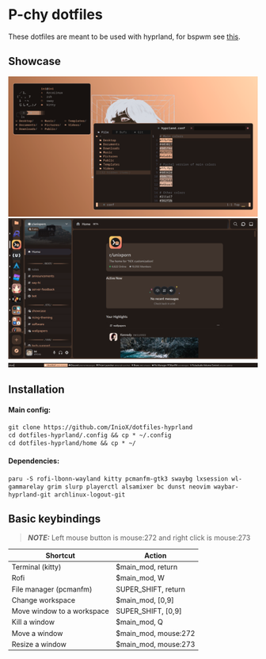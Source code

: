 # P-chy dotfiles
These dotfiles are meant to be used with hyprland, for bspwm see [this](https://github.com/InioX/dotfiles-bspwm).
## Showcase
![Terminal image](./images/terminal.png)
![Discord image](./images/discord.png)
![Rofi image](./images/rofi.png)
## Installation
#### Main config:
```
git clone https://github.com/InioX/dotfiles-hyprland
cd dotfiles-hyprland/.config && cp * ~/.config
cd dotfiles-hyprland/home && cp * ~/
```
#### Dependencies:
```
paru -S rofi-lbonn-wayland kitty pcmanfm-gtk3 swaybg lxsession wl-gammarelay grim slurp playerctl alsamixer bc dunst neovim waybar-hyprland-git archlinux-logout-git
```
## Basic keybindings

> **_NOTE:_** Left mouse button is mouse:272 and right click is mouse:273

|  Shortcut |  Action |
| - | - |
| Terminal (kitty) | $main_mod, return |
| Rofi | $main_mod, W |
| File manager (pcmanfm) | SUPER_SHIFT, return |
| Change workspace | $main_mod, [0,9] |
| Move window to a workspace | SUPER_SHIFT, [0,9] |
| Kill a window | $main_mod, Q |
| Move a window| $main_mod, mouse:272 |
| Resize a window | $main_mod, mouse:273 |
